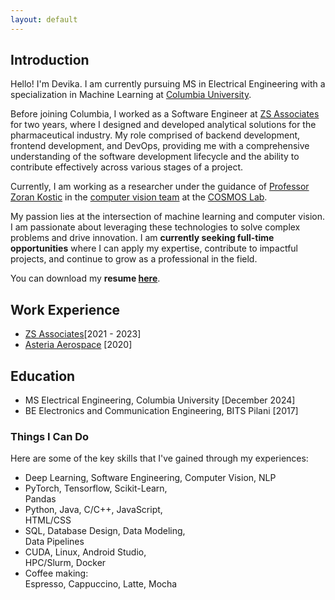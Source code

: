 ```yaml
---
layout: default
---
```


## Introduction

Hello! I'm Devika. I am currently pursuing MS in Electrical Engineering with a specialization in Machine Learning at <a href="https://www.ee.columbia.edu/ms-program-ee" target="_blank">Columbia University</a>.

Before joining Columbia, I worked as a Software Engineer at <a href="https://www.zs.com/" target="_blank">ZS Associates</a> for two years, where I designed and developed analytical solutions for the pharmaceutical industry. My role comprised of backend development, frontend development, and DevOps, providing me with a comprehensive understanding of the software development lifecycle and the ability to contribute effectively across various stages of a project.

Currently, I am working as a researcher under the guidance of <a href="https://sites.google.com/site/mobiledcc/zk-my-page?authuser=0" target="_blank">Professor Zoran Kostic</a> in the <a href="https://www.cosmos-lab.org/experimentation/smart-city-intersections/" target="_blank">computer vision team</a> at the <a href="https://cosmos-lab.org/" target="_blank">COSMOS Lab</a>.

My passion lies at the intersection of machine learning and computer vision. I am passionate about leveraging these technologies to solve complex problems and drive innovation. I am **currently seeking full-time opportunities** where I can apply my expertise, contribute to impactful projects, and continue to grow as a professional in the field.

You can download my <strong>resume <a href="{{ site.resume_path }}">here</a></strong>.

## Work Experience

* <a href="https://www.zs.com/" target="_blank">ZS Associates</a>[2021 - 2023]
* <a href="https://asteria.co.in/" target="_blank">Asteria Aerospace</a> [2020]

## Education

* MS Electrical Engineering, Columbia University [December 2024]
* BE Electronics and Communication Engineering, BITS Pilani [2017]

<section>
    <div class="container">
        <h3>Things I Can Do</h3>
        <p>Here are some of the key skills that I've gained through my experiences:</p>
        <ul class="feature-icons">
            <li class="icon solid fa-book">Deep Learning, Software Engineering, Computer Vision, NLP</li>
            <li class="icon solid fa-cubes">PyTorch, Tensorflow, Scikit-Learn,<br/>Pandas</li>
            <li class="icon solid fa-code">Python, Java, C/C++, JavaScript,<br/>HTML/CSS</li>
            <li class="icon solid fa-bolt">SQL, Database Design, Data Modeling,<br/>Data Pipelines</li>
            <li class="icon solid fa-users">CUDA, Linux, Android Studio,<br/>HPC/Slurm, Docker</li>
            <li class="icon solid fa-coffee">Coffee making:<br/>Espresso, Cappuccino, Latte, Mocha</li>
        </ul>
    </div>
</section>